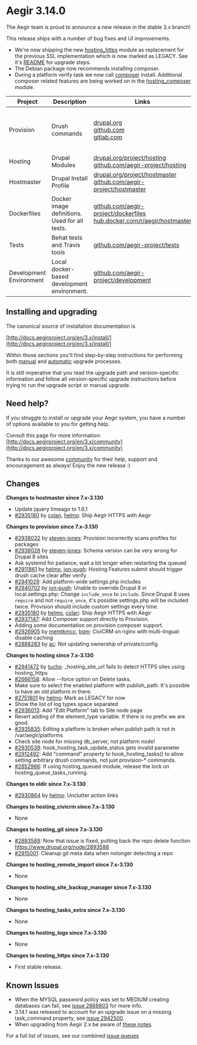 Aegir 3.14.0
=========

The Aegir team is proud to announce a new release in the stable 3.x branch!

This release ships with a number of bug fixes and UI improvements.


* We're now shipping the new [hosting_https](https://www.drupal.org/project/hosting_https) module as replacement for the previous SSL implementation which is now marked as LEGACY. See it's [README](http://cgit.drupalcode.org/hosting_https/tree/README.md) for upgrade steps.
* The Debian package now recommends installing composer.
* During a platform verify task we now call [composer](https://getcomposer.org/) install. Additional composer related features are being worked on in the [hosting_composer](https://www.drupal.org/project/hosting_composer) module.

| Project   | Description | Links | Status |
|-----------|------------ |-------------------|--------|
| Provision | Drush commands | [drupal.org](https://www.drupal.org/project/provision) <br /> [github.com](https://github.com/aegir-project/provision) <br /> [gitlab.com](https://gitlab.com/aegir/provision)| [![Build Status](https://travis-ci.org/aegir-project/provision.svg?branch=7.x-3.x)](https://travis-ci.org/aegir-project/provision) <br /> [![build status](https://gitlab.com/aegir/provision/badges/7.x-3.x/build.svg)](https://gitlab.com/aegir/provision/)|
| Hosting | Drupal Modules| [drupal.org/project/hosting](https://www.drupal.org/project/hosting) <br /> [github.com/aegir-project/hosting](https://github.com/aegir-project/hosting) | |
| Hostmaster | Drupal Install Profile |[drupal.org/project/hostmaster](https://www.drupal.org/project/hostmaster) <br /> [github.com/aegir-project/hostmaster](https://github.com/aegir-project/hostmaster) | |
| Dockerfiles | Docker image definitions. Used for all tests. | [github.com/aegir-project/dockerfiles](https://github.com/aegir-project/dockerfiles)<br /> [hub.docker.com/r/aegir/hostmaster](https://hub.docker.com/r/aegir/hostmaster) | [![Build Status](https://travis-ci.org/aegir-project/dockerfiles.svg?branch=master)](https://travis-ci.org/aegir-project/dockerfiles) |
| Tests | Behat tests and Travis tools | [github.com/aegir-project/tests](https://github.com/aegir-project/tests) | [![Build Status](https://travis-ci.org/aegir-project/tests.svg?branch=master)](https://travis-ci.org/aegir-project/tests) |
| Development Environment | Local docker-based development environment. | [github.com/aegir-project/development](https://github.com/aegir-project/development) | [![Build Status](https://travis-ci.org/aegir-project/development.svg?branch=master)](https://travis-ci.org/aegir-project/development) |


Installing and upgrading
------------------------

The canonical source of installation documentation is

[http://docs.aegirproject.org/en/3.x/install/](http://docs.aegirproject.org/en/3.x/install/)

Within those sections you'll find step-by-step instructions for performing both [manual](/install/upgrade/#manual-upgrade) and [automatic](/install/upgrade/#upgrades-with-upgradesh-script) upgrade processes.

It is still imperative that you read the upgrade path and version-specific information and follow all version-specific upgrade instructions before trying to run the upgrade script or manual upgrade.


Need help?
----------

If you struggle to install or upgrade your Aegir system, you have a number of options available to you for getting help.

Consult this page for more information: [http://docs.aegirproject.org/en/3.x/community](http://docs.aegirproject.org/en/3.x/community)

Thanks to our awesome [community](http://docs.aegirproject.org/en/3.x/community) for their help, support and encouragement as always! Enjoy the new release :)


Changes
-------

**Changes to hostmaster since 7.x-3.130**

* Update jquery timeago to 1.6.1
* [#2935180](https://www.drupal.org/node/2935180) by [colan](https://www.drupal.org/u/colan), [helmo](https://www.drupal.org/u/helmo): Ship Aegir HTTPS with Aegir


**Changes to provision since 7.x-3.130**

* [#2938032](https://www.drupal.org/node/2938032) by [steven-jones](https://www.drupal.org/u/steven-jones): Provision incorrectly scans profiles for packages
* [#2938028](https://www.drupal.org/node/2938028) by [steven-jones](https://www.drupal.org/u/steven-jones): Schema version can be very wrong for Drupal 8 sites
* Ask systemd for patiance, wait a bit longer when restarting the queued
* [#2911861](https://www.drupal.org/node/2911861) by [helmo](https://www.drupal.org/u/helmo), [jon-pugh](https://www.drupal.org/u/jon-pugh): Hosting Features submit should trigger drush cache clear after verify
* [#2941029](https://www.drupal.org/node/2941029): Add platform-wide settings.php includes
* [#2940702](https://www.drupal.org/node/2940702) by [jon-pugh](https://www.drupal.org/u/jon-pugh): Unable to override Drupal 8 in local.settings.php: Change `include_once` to `include`. Since Drupal 8 uses `require` and not `require_once`, it's possible settings.php will be included twice. Provision should include custom settings every time.
* [#2935180](https://www.drupal.org/node/2935180) by [helmo](https://www.drupal.org/u/helmo), [colan](https://www.drupal.org/u/colan): Ship Aegir HTTPS with Aegir
* [#2937147](https://www.drupal.org/node/2937147): Add Composer support directly to Provision.
* Adding some documentation on provision composer support.
* [#2926905](https://www.drupal.org/node/2926905) by [memtkmcc](https://www.drupal.org/u/memtkmcc), [bgm](https://www.drupal.org/u/bgm): CiviCRM on nginx with multi-lingual: disable caching
* [#2888283](https://www.drupal.org/node/2888283) by [ac](https://www.drupal.org/u/ac): Not updating ownership of private/config


**Changes to hosting since 7.x-3.130**

* [#2941472](https://www.drupal.org/node/2941472) by [tucho](https://www.drupal.org/u/tucho): _hosting_site_url fails to detect HTTPS sites using hosting_https
* [#2666158](https://www.drupal.org/node/2666158): Allow --force option on Delete tasks.
* Make sure to select the enabled platform with publish_path. It's possible to have an old platform in there.
* [#2751801](https://www.drupal.org/node/2751801) by [helmo](https://www.drupal.org/u/helmo): Mark as LEGACY for now
* Show the list of log types space separated
* [#2936013](https://www.drupal.org/node/2936013): Add "Edit Platform" tab to Site node page
* Revert adding of the element_type variable. If there is no prefix we are good.
* [#2935835](https://www.drupal.org/node/2935835): Editing a platform is broken when publish path is not in /var/aegir/platforms
* Check site node for missing db_server, not platform node!
* [#2930539](https://www.drupal.org/node/2930539): hook_hosting_task_update_status gets invalid parameter
* [#2912492](https://www.drupal.org/node/2912492): Add "command" property to hook_hosting_tasks() to allow setting arbitrary drush commands, not just provision-* commands.
* [#2852966](https://www.drupal.org/node/2852966): If using hosting_queued module, release the lock on hosting_queue_tasks_running.



**Changes to eldir since 7.x-3.130**

* [#2930864](https://www.drupal.org/node/2930864) by [helmo](https://www.drupal.org/u/helmo): Unclutter action links


**Changes to hosting_civicrm since 7.x-3.130**

* None


**Changes to hosting_git since 7.x-3.130**

* [#2893588](https://www.drupal.org/node/2893588): Now that issue is fixed, putting back the repo delete function https://www.drupal.org/node/2893588
* [#2915001](https://www.drupal.org/node/2915001): Cleanup git meta data when nolonger detecting a repo



**Changes to hosting_remote_import since 7.x-3.130**

* None


**Changes to hosting_site_backup_manager since 7.x-3.130**

* None


**Changes to hosting_tasks_extra since 7.x-3.130**

* None


**Changes to hosting_logs since 7.x-3.130**

* None


**Changes to hosting_https since 7.x-3.130**

* First stable release.




Known Issues
------------
* When the MYSQL password policy was set to MEDIUM creating databases can fail, see [issue 2868803](https://www.drupal.org/project/hostmaster/issues/2868803) for more info.
* 3.14.1 was released to account for an upgrade issue  on a missing task_command property, see [issue 2942500](https://www.drupal.org/project/hostmaster/issues/2942500).
* When upgrading from Aegir 2.x be aware of [these notes](../install/upgrade/#major-upgrade-from-aegir-6x-2x).

For a full list of issues, see our combined [issue queues](https://www.drupal.org/project/issues?projects=provision%2C+hosting%2C+eldir%2C+Hostmaster+%28Aegir%29%2C+Aegir+Hosting+Git%2C+Aegir+Hosting+tasks+extra%2C+Aegir+Hosting+Logs%2C+Hosting+Site+Backup+Manager%2C+Aegir+Hosting+Remote+Import%2C+Aegir+Hosting+CiviCRM)
